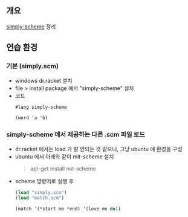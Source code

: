 ## 개요 
[simply-scheme](https://people.eecs.berkeley.edu/~bh/ss-toc2.html) 정리
## 연습 환경
### 기본 (simply.scm)
* windows dr.racket 설치
* file > install package 에서 "simply-scheme" 설치
* 코드
  ```scheme
  #lang simply-scheme
  
  (word 'a 'b)
  ```
### simply-scheme 에서 제공하는 다른 .scm 파일 로드
* dr.racket 에서는 load 가 잘 안되는 것 같으니, 그냥 ubuntu 에 환경을 구성
* ubuntu 에서 아래와 같이 mit-scheme 설치
  > apt-get install mit-scheme
* scheme 명령어로 실행 후
  ```scheme
  (load "simply.scm")
  (load "match.scm")
  
  (match '(*start me *end) '(love me do))
  ```
